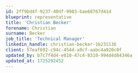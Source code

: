 ```yaml
---
id: 2ff9bd4f-9237-40df-9903-bae68767d41d
blueprint: representative
title: 'Christian Becker'
forename: Christian
surname: Becker
job_title: 'Technical Manager'
linkedin_handle: christian-becker-1b231136
client: 57eaf692-c94c-454d-a9cf-aabc4a920c0f
updated_by: b7c7f4d4-e810-47c4-8310-994d4d84346a
updated_at: 1725292452
---
```

